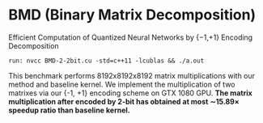 # BMD (Binary Matrix Decomposition)
Efficient Computation of Quantized Neural Networks by {−1,+1} Encoding Decomposition

<p><code>run: nvcc BMD-2-2bit.cu -std=c++11 -lcublas && ./a.out </code></p>

This benchmark performs 8192x8192x8192 matrix multiplications with our method and baseline kernel.
We implement the multiplication of two matrixes via our {-1, +1} encoding scheme on GTX 1080 GPU. 
**The matrix multiplication after encoded by 2-bit has obtained at most ∼15.89× speedup ratio than baseline kernel.**
